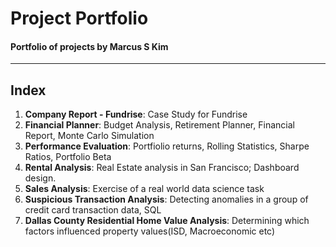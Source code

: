 # Project Portfolio
#### Portfolio of projects by Marcus S Kim
---
## Index
1. **Company Report - Fundrise**: Case Study for Fundrise
2. **Financial Planner**: Budget Analysis, Retirement Planner, Financial Report, Monte Carlo Simulation
3. **Performance Evaluation**: Portfiolio returns, Rolling Statistics, Sharpe Ratios, Portfolio Beta
4. **Rental Analysis**: Real Estate analysis in San Francisco; Dashboard design.
5. **Sales Analysis**: Exercise of a real world data science task
6. **Suspicious Transaction Analysis**: Detecting anomalies in a group of credit card transaction data, SQL
7. **Dallas County Residential Home Value Analysis**: Determining which factors influenced property values(ISD, Macroeconomic etc)
